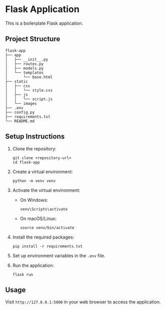 # Flask Application

This is a boilerplate Flask application.

## Project Structure

```
flask-app
├── app
│   ├── __init__.py
│   ├── routes.py
│   ├── models.py
│   └── templates
│       └── base.html
├── static
│   ├── css
│   │   └── style.css
│   ├── js
│   │   └── script.js
│   └── images
├── .env
├── config.py
├── requirements.txt
└── README.md
```

## Setup Instructions

1. Clone the repository:
   ```
   git clone <repository-url>
   cd flask-app
   ```

2. Create a virtual environment:
   ```
   python -m venv venv
   ```

3. Activate the virtual environment:
   - On Windows:
     ```
     venv\Scripts\activate
     ```
   - On macOS/Linux:
     ```
     source venv/bin/activate
     ```

4. Install the required packages:
   ```
   pip install -r requirements.txt
   ```

5. Set up environment variables in the `.env` file.

6. Run the application:
   ```
   flask run
   ```

## Usage

Visit `http://127.0.0.1:5000` in your web browser to access the application.